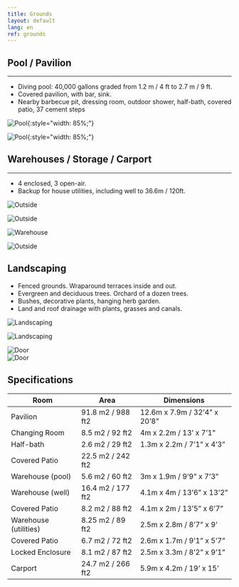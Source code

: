 ```yaml
---
title: Grounds
layout: default
lang: en
ref: grounds
---
```





## Pool / Pavilion
---

<ul>
<li><span>Diving pool: 40,000 gallons graded from 1.2 m / 4 ft to 2.7 m / 9 ft. </span></li>
<li><span>Covered pavilion, with bar, sink.</span></li>
<li><span>Nearby barbecue pit, dressing room, outdoor shower,  half-bath, covered patio, 37 cement steps</span></li>
</ul>

![Pool](/assets/img/pool1.jpg){:style="width: 85%;"}

![Pool](/assets/img/pool2.jpg){:style="width: 85%;"}


## Warehouses / Storage / Carport
---

<ul>
<li><span>4 enclosed, 3 open-air. </span></li>
<li><span>Backup for house utilities, including well to 36.6m / 120ft. </span></li>
</ul>

![Outside](/assets/img/warehouse.jpg)

![Outside](/assets/img/warehouseSide.jpeg)

![Warehouse](/assets/img/warehouse3.jpeg)

![Outside](/assets/img/car.jpg)


<!-- ## Utilities  

Wells:  In warehouse: 36.6m / 120ft.  Outdoors: capped, depth unknown -->


## Landscaping

<ul>
<li><span>Fenced grounds. Wraparound terraces inside and out.</span></li>
<li><span>Evergreen and deciduous trees. Orchard of a dozen trees. </span></li>
<li><span>Bushes, decorative plants, hanging herb garden.  </span></li>
<li><span>Land and roof drainage with plants, grasses and canals.   </span></li>
</ul>


![Landscaping](/assets/img/landscaping1.jpg)

![Landscaping](/assets/img/landscaping3.jpg)


<div class="row terrace" >

<div class="col-md">
<img src="/assets/img/terrace1.jpg" alt="Door" class="mb-3">

</div>
<div class="col-md">
<img src="/assets/img/terrace2.jpg" alt="Door">

</div>
</div>


## Specifications

| Room | Area | Dimensions |
|-|-|-|
| Pavilion | 91.8 m2 / 988 ft2 | 12.6m x 7.9m / 32’4” x 20’8” |
| Changing Room | 8.5 m2 / 92 ft2 | 4m x 2.2m / 13’ x 7’1"  |
| Half-bath | 2.6 m2 / 29 ft2 | 1.3m x 2.2m / 7’1” x 4’3” |
| Covered Patio | 22.5 m2 /  242 ft2 |  |
| Warehouse (pool) | 5.6 m2 / 60 ft2 | 3m x 1.9m / 9’9” x 7’3” |
| Warehouse (well) | 16.4 m2 / 177 ft2 | 4.1m x 4m / 13’6” x 13’2” |
| Covered Patio | 8.2 m2 / 88 ft2 | 4.1m x 2m / 13’5” x 6’7” |
| Warehouse (utilities) | 8.25 m2 / 89 ft2 | 2.5m x 2.8m / 8’7” x 9’ |
| Covered Patio | 6.7 m2 / 72 ft2 | 2.6m x 1.7m / 9’1” x 5’7” |
| Locked Enclosure | 8.1 m2 / 87 ft2 | 2.5m x 3.3m / 8’2” x 9’1” |
| Carport | 24.7 m2 / 266 ft2 | 5.9m x 4.2m  / 19’ x 15’ |
